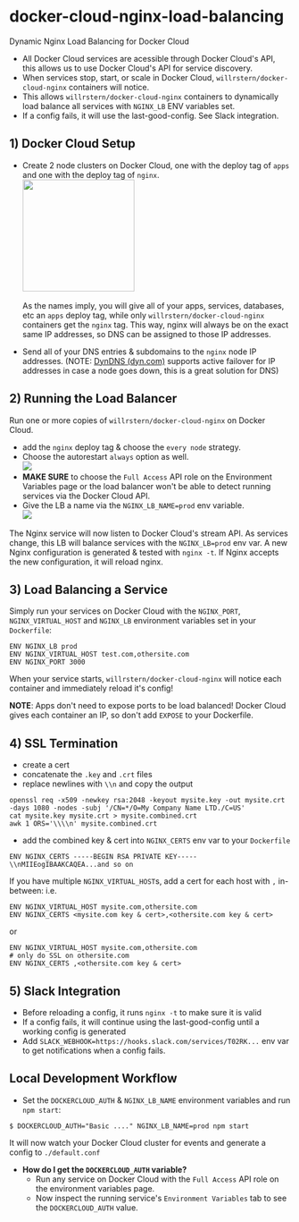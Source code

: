 # docker-cloud-nginx-load-balancing
Dynamic Nginx Load Balancing for Docker Cloud

- All Docker Cloud services are acessible through Docker Cloud's API, this allows us to use Docker Cloud's API for service discovery.
- When services stop, start, or scale in Docker Cloud, `willrstern/docker-cloud-nginx` containers will notice.
- This allows `willrstern/docker-cloud-nginx` containers to dynamically load balance all services with `NGINX_LB` ENV variables set.
- If a config fails, it will use the last-good-config.  See Slack integration.

## 1) Docker Cloud Setup
- Create 2 node clusters on Docker Cloud, one with the deploy tag of `apps` and one with the deploy tag of `nginx`.
<br/><img src="https://farm1.staticflickr.com/628/23806789896_555c9f486b.jpg" style="width: 200px;" />
<br/><br/>As the names imply, you will give all of your apps, services, databases, etc an `apps` deploy tag, while only `willrstern/docker-cloud-nginx` containers get the `nginx` tag.  This way, nginx will always be on the exact same IP addresses, so DNS can be assigned to those IP addresses.

- Send all of your DNS entries & subdomains to the `nginx` node IP addresses.
(NOTE: [DynDNS (dyn.com)](http://dyn.com) supports active failover for IP addresses in case a node goes down, this is a great solution for DNS)

## 2) Running the Load Balancer
Run one or more copies of `willrstern/docker-cloud-nginx` on Docker Cloud.
- add the `nginx` deploy tag & choose the `every node` strategy.<br/>
- Choose the autorestart `always` option as well.<br/>![](https://farm2.staticflickr.com/1532/25069136655_10f9bc9719_z.jpg)
- __MAKE SURE__ to choose the `Full Access` API role on the Environment Variables page or the load balancer won't be able to detect running services via the Docker Cloud API.
- Give the LB a name via the `NGINX_LB_NAME=prod` env variable.<br/>![](https://farm2.staticflickr.com/1716/25042790246_3c514d97d4_z.jpg)


The Nginx service will now listen to Docker Cloud's stream API.  As services change, this LB will balance services with the `NGINX_LB=prod` env var. A new Nginx configuration is generated & tested with `nginx -t`.  If Nginx accepts the new configuration, it will reload nginx.


## 3) Load Balancing a Service
Simply run your services on Docker Cloud with the `NGINX_PORT`, `NGINX_VIRTUAL_HOST` and `NGINX_LB` environment variables set in your `Dockerfile`:
```
ENV NGINX_LB prod
ENV NGINX_VIRTUAL_HOST test.com,othersite.com
ENV NGINX_PORT 3000
```

When your service starts, `willrstern/docker-cloud-nginx` will notice each container and immediately reload it's config!

__NOTE__: Apps don't need to expose ports to be load balanced!  Docker Cloud gives each container an IP, so don't add `EXPOSE` to your Dockerfile.

## 4) SSL Termination
- create a cert
- concatenate the `.key` and `.crt` files
- replace newlines with `\\n` and copy the output
```
openssl req -x509 -newkey rsa:2048 -keyout mysite.key -out mysite.crt -days 1080 -nodes -subj '/CN=*/O=My Company Name LTD./C=US'
cat mysite.key mysite.crt > mysite.combined.crt
awk 1 ORS='\\\\n' mysite.combined.crt
```
- add the combined key & cert into `NGINX_CERTS` env var to your `Dockerfile`
```
ENV NGINX_CERTS -----BEGIN RSA PRIVATE KEY-----\\nMIIEogIBAAKCAQEA...and so on
```

If you have multiple `NGINX_VIRTUAL_HOST`s, add a cert for each host with `,` in-between: i.e.
```
ENV NGINX_VIRTUAL_HOST mysite.com,othersite.com
ENV NGINX_CERTS <mysite.com key & cert>,<othersite.com key & cert>
```
or
```
ENV NGINX_VIRTUAL_HOST mysite.com,othersite.com
# only do SSL on othersite.com
ENV NGINX_CERTS ,<othersite.com key & cert>
```

## 5) Slack Integration
- Before reloading a config, it runs `nginx -t` to make sure it is valid
- If a config fails, it will continue using the last-good-config until a working config is generated
- Add `SLACK_WEBHOOK=https://hooks.slack.com/services/T02RK...` env var to get notifications when a config fails.

## Local Development Workflow
- Set the `DOCKERCLOUD_AUTH` & `NGINX_LB_NAME` environment variables and run `npm start`:
```
$ DOCKERCLOUD_AUTH="Basic ...." NGINX_LB_NAME=prod npm start
```
It will now watch your Docker Cloud cluster for events and generate a config to `./default.conf`
  - __How do I get the `DOCKERCLOUD_AUTH` variable?__ 
    - Run any service on Docker Cloud with the `Full Access` API role on the environment variables page.
    - Now inspect the running service's `Environment Variables` tab to see the `DOCKERCLOUD_AUTH` value.


